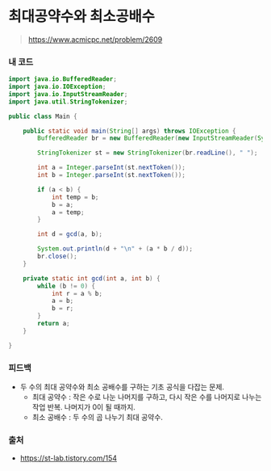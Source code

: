 # 최대공약수와 최소공배수

> https://www.acmicpc.net/problem/2609

### 내 코드

```java
import java.io.BufferedReader;
import java.io.IOException;
import java.io.InputStreamReader;
import java.util.StringTokenizer;

public class Main {

    public static void main(String[] args) throws IOException {
        BufferedReader br = new BufferedReader(new InputStreamReader(System.in));

        StringTokenizer st = new StringTokenizer(br.readLine(), " ");

        int a = Integer.parseInt(st.nextToken());
        int b = Integer.parseInt(st.nextToken());

        if (a < b) {
            int temp = b;
            b = a;
            a = temp;
        }

        int d = gcd(a, b);

        System.out.println(d + "\n" + (a * b / d));
        br.close();
    }

    private static int gcd(int a, int b) {
        while (b != 0) {
            int r = a % b;
            a = b;
            b = r;
        }
        return a;
    }

}
```

### 피드백

- 두 수의 최대 공약수와 최소 공배수를 구하는 기초 공식을 다잡는 문제.
    - 최대 공약수 : 작은 수로 나눈 나머지를 구하고, 다시 작은 수를 나머지로 나누는 작업 반복. 나머지가 0이 될 때까지.
    - 최소 공배수 : 두 수의 곱 나누기 최대 공약수.

### 출처

- https://st-lab.tistory.com/154